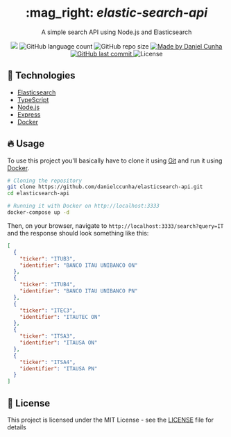 <div align="center">
  <h1>
    :mag_right: <i>elastic-search-api</i>
  </h1>
  <p>A simple search API using Node.js and Elasticsearch</p>

  <div>
    <a href="https://www.codacy.com/manual/danielccunha/elasticsearch-api?utm_source=github.com&amp;utm_medium=referral&amp;utm_content=danielccunha/elasticsearch-api&amp;utm_campaign=Badge_Grade"><img src="https://app.codacy.com/project/badge/Grade/c39c41fa941247f58aa8c86aaa6057ee"/></a>
    <img alt="GitHub language count" src="https://img.shields.io/github/languages/count/danielccunha/elastic-search-api?color=%233a86ff">
    <img alt="GitHub repo size" src="https://img.shields.io/github/repo-size/danielccunha/elastic-search-api?color=%233a86ff">
    <a href="https://www.linkedin.com/in/daniel-cunha-53053816b/">
      <img alt="Made by Daniel Cunha" src="https://img.shields.io/badge/made%20by-Daniel%20Cunha-%23?color=%233a86ff">
    </a>
    <a href="https://github.com/danielccunha/crwn-clothing/commits/master">
      <img alt="GitHub last commit" src="https://img.shields.io/github/last-commit/danielccunha/elastic-search-api?color=%233a86ff">
    </a>
    <img alt="License" src="https://img.shields.io/badge/license-MIT-brightgreen?color=%233a86ff">
  </div>
</div>

## :rocket: Technologies

- [Elasticsearch][elasticsearch]
- [TypeScript][typescript]
- [Node.js][nodejs]
- [Express][express]
- [Docker][docker]

## :fire: Usage

To use this project you'll basically have to clone it using [Git][git] and run it using [Docker][docker].

```sh
# Cloning the repository
git clone https://github.com/danielccunha/elasticsearch-api.git
cd elasticsearch-api

# Running it with Docker on http://localhost:3333
docker-compose up -d
```

Then, on your browser, navigate to `http://localhost:3333/search?query=IT` and the response should look something like this:

```json
[
  {
    "ticker": "ITUB3",
    "identifier": "BANCO ITAU UNIBANCO ON"
  },
  {
    "ticker": "ITUB4",
    "identifier": "BANCO ITAU UNIBANCO PN"
  },
  {
    "ticker": "ITEC3",
    "identifier": "ITAUTEC ON"
  },
  {
    "ticker": "ITSA3",
    "identifier": "ITAUSA ON"
  },
  {
    "ticker": "ITSA4",
    "identifier": "ITAUSA PN"
  }
]
```

## :memo: License

This project is licensed under the MIT License - see the [LICENSE](LICENSE) file for details

[git]: https://git-scm.com/
[docker]: https://www.docker.com/
[nodejs]: https://nodejs.org/
[express]: http://expressjs.com/
[typescript]: https://www.typescriptlang.org/
[elasticsearch]: https://www.elastic.co/pt/
